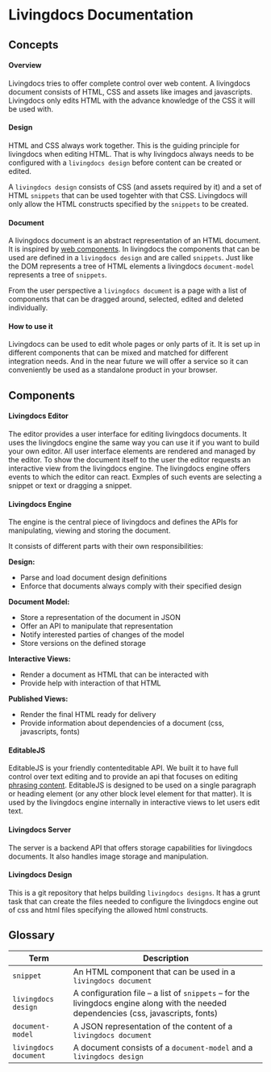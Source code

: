 
# Livingdocs Documentation

## Concepts

#### Overview

Livingdocs tries to offer complete control over web content. A livingdocs document consists of HTML, CSS and assets like images and javascripts. Livingdocs only edits HTML with the advance knowledge of the CSS it will be used with. 

#### Design

HTML and CSS always work together. This is the guiding principle for livingdocs when editing HTML. That is why livingdocs always needs to be configured with a `livingdocs design` before content can be created or edited.

A `livingdocs design` consists of CSS (and assets required by it) and a set of HTML `snippets` that can be used togehter with that CSS. Livingdocs will only allow the HTML constructs specified by the `snippets` to be created.

#### Document

A livingdocs document is an abstract representation of an HTML document. It is inspired by [web components](http://www.w3.org/TR/components-intro/). In livingdocs the components that can be used are defined in a `livingdocs design` and are called `snippets`. Just like the DOM represents a tree of HTML elements a livingdocs `document-model` represents a tree of `snippets`.

From the user perspective a `livingdocs document` is a page with a list of components that can be dragged around, selected, edited and deleted individually.

#### How to use it

Livingdocs can be used to edit whole pages or only parts of it. It is set up in different components that can be mixed and matched for different integration needs. And in the near future we will offer a service so it can conveniently be used as a standalone product in your browser.

## Components

#### Livingdocs Editor

The editor provides a user interface for editing livingdocs documents. It uses the livingdocs engine the same way you can use it if you want to build your own editor. All user interface elements are rendered and managed by the editor. To show the document itself to the user the editor requests an interactive view from the livingdocs engine. The livingdocs engine offers events to which the editor can react. Exmples of such events are selecting a snippet or text or dragging a snippet.

#### Livingdocs Engine

The engine is the central piece of livingdocs and defines the APIs for manipulating, viewing and storing the document.

It consists of different parts with their own responsibilities:

**Design:**

- Parse and load document design definitions
- Enforce that documents always comply with their specified design

**Document Model:**

- Store a representation of the document in JSON
- Offer an API to manipulate that representation
- Notify interested parties of changes of the model
- Store versions on the defined storage

**Interactive Views:**

- Render a document as HTML that can be interacted with
- Provide help with interaction of that HTML

**Published Views:**

- Render the final HTML ready for delivery
- Provide information about dependencies of a document (css, javascripts, fonts)


#### EditableJS

EditableJS is your friendly contenteditable API. We built it to have full control over text editing and to provide an api that focuses on editing [phrasing content](https://developer.mozilla.org/en-US/docs/Web/Guide/HTML/Content_categories#Phrasing_content). EditableJS is designed to be used on a single paragraph or heading element (or any other block level element for that matter). It is used by the livingdocs engine internally in interactive views to let users edit text.

#### Livingdocs Server

The server is a backend API that offers storage capabilities for livingdocs documents. It also handles image storage and manipulation.

#### Livingdocs Design

This is a git repository that helps building `livingdocs designs`. It has a grunt task that can create the files needed to configure the livingdocs engine out of css and html files specifying the allowed html constructs.


## Glossary

| Term | Description |
|------|-------------|
| `snippet` | An HTML component that can be used in a `livingdocs document` |
| `livingdocs design` | A configuration file – a list of `snippets` – for the livingdocs engine along with the needed dependencies (css, javascripts, fonts) |
| `document-model` | A JSON representation of the content of a `livingdocs document` |
| `livingdocs document` | A document consists of a `document-model` and a `livingdocs design` |



